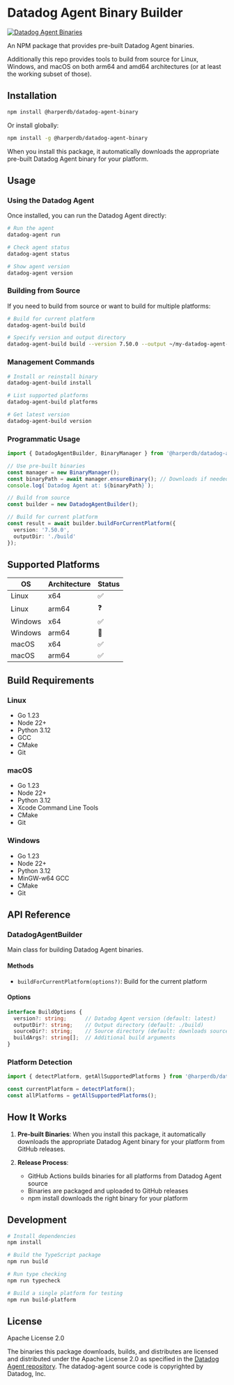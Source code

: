 # Datadog Agent Binary Builder

[![Datadog Agent Binaries](https://github.com/HarperDB/datadog-agent-binary/actions/workflows/build-release.yml/badge.svg)](https://github.com/HarperDB/datadog-agent-binary/actions/workflows/build-release.yml)

An NPM package that provides pre-built Datadog Agent binaries.

Additionally this repo provides tools to build from source for Linux, Windows, and macOS on both arm64 and amd64 architectures (or at least the working subset of those).

## Installation

```bash
npm install @harperdb/datadog-agent-binary
```

Or install globally:

```bash
npm install -g @harperdb/datadog-agent-binary
```

When you install this package, it automatically downloads the appropriate pre-built Datadog Agent binary for your platform.

## Usage

### Using the Datadog Agent

Once installed, you can run the Datadog Agent directly:

```bash
# Run the agent
datadog-agent run

# Check agent status
datadog-agent status

# Show agent version
datadog-agent version
```

### Building from Source

If you need to build from source or want to build for multiple platforms:

```bash
# Build for current platform
datadog-agent-build build

# Specify version and output directory
datadog-agent-build build --version 7.50.0 --output ~/my-datadog-agent-build
```

### Management Commands

```bash
# Install or reinstall binary
datadog-agent-build install

# List supported platforms
datadog-agent-build platforms

# Get latest version
datadog-agent-build version
```

### Programmatic Usage

```typescript
import { DatadogAgentBuilder, BinaryManager } from '@harperdb/datadog-agent-binary';

// Use pre-built binaries
const manager = new BinaryManager();
const binaryPath = await manager.ensureBinary(); // Downloads if needed
console.log(`Datadog Agent at: ${binaryPath}`);

// Build from source
const builder = new DatadogAgentBuilder();

// Build for current platform
const result = await builder.buildForCurrentPlatform({
  version: '7.50.0',
  outputDir: './build'
});
```

## Supported Platforms

| OS | Architecture | Status |
|----|-------------|--------|
| Linux | x64 | ✅ |
| Linux | arm64 | ❓ |
| Windows | x64 | ✅ |
| Windows | arm64 | 🚫 |
| macOS | x64 | ✅ |
| macOS | arm64 | ✅ |

## Build Requirements

### Linux
- Go 1.23
- Node 22+
- Python 3.12
- GCC
- CMake
- Git

### macOS
- Go 1.23
- Node 22+
- Python 3.12
- Xcode Command Line Tools
- CMake
- Git

### Windows
- Go 1.23
- Node 22+
- Python 3.12
- MinGW-w64 GCC
- CMake
- Git

## API Reference

### DatadogAgentBuilder

Main class for building Datadog Agent binaries.

#### Methods

- `buildForCurrentPlatform(options?)`: Build for the current platform

#### Options

```typescript
interface BuildOptions {
  version?: string;      // Datadog Agent version (default: latest)
  outputDir?: string;    // Output directory (default: ./build)
  sourceDir?: string;    // Source directory (default: downloads source)
  buildArgs?: string[];  // Additional build arguments
}
```

### Platform Detection

```typescript
import { detectPlatform, getAllSupportedPlatforms } from '@harperdb/datadog-agent-binary';

const currentPlatform = detectPlatform();
const allPlatforms = getAllSupportedPlatforms();
```

## How It Works

1. **Pre-built Binaries**: When you install this package, it automatically downloads the appropriate Datadog Agent binary for your platform from GitHub releases.

3. **Release Process**:
   - GitHub Actions builds binaries for all platforms from Datadog Agent source
   - Binaries are packaged and uploaded to GitHub releases
   - npm install downloads the right binary for your platform

## Development

```bash
# Install dependencies
npm install

# Build the TypeScript package
npm run build

# Run type checking
npm run typecheck

# Build a single platform for testing
npm run build-platform
```

## License

Apache License 2.0

The binaries this package downloads, builds, and distributes are licensed and distributed under the Apache License 2.0 as specified in the [Datadog Agent repository](https://github.com/DataDog/datadog-agent). The datadog-agent source code is copyrighted by Datadog, Inc.
